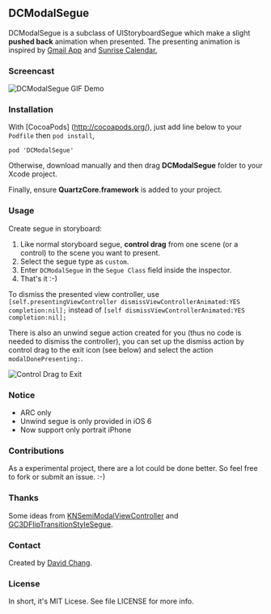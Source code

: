 ## DCModalSegue

DCModalSegue is a subclass of UIStoryboardSegue which make a slight **pushed back** animation when presented. The presenting animation is inspired by [Gmail App](https://itunes.apple.com/us/app/gmail-email-from-google/id422689480?mt=8) and [Sunrise Calendar.](https://itunes.apple.com/us/app/sunrise-calendar./id599114150?mt=8)


### Screencast

![DCModalSegue GIF Demo](http://d.pr/i/UaZK+)

### Installation

With [CocoaPods] (http://cocoapods.org/), just add line below to your `Podfile` then `pod install`,

```
pod 'DCModalSegue'
```

Otherwise, download manually and then drag **DCModalSegue** folder to your Xcode project.

Finally, ensure **QuartzCore.framework** is added to your project.

### Usage

Create segue in storyboard:

1. Like normal storyboard segue, **control drag** from one scene (or a control) to the scene you want to present.
2. Select the segue type as `custom`.
3. Enter `DCModalSegue` in the `Segue Class` field inside the inspector.
4. That's it :-)

To dismiss the presented view controller, use `[self.presentingViewController dismissViewControllerAnimated:YES completion:nil];` 
instead of `[self dismissViewControllerAnimated:YES completion:nil];`

There is also an unwind segue action created for you (thus no code is needed to dismiss the controller), 
you can set up the dismiss action by control drag to the exit icon (see below) and select the action `modalDonePresenting:`.

![Control Drag to Exit](http://d.pr/i/78KD+)

### Notice

* ARC only
* Unwind segue is only provided in iOS 6
* Now support only portrait iPhone

### Contributions

As a experimental project, there are a lot could be done better. 
So feel free to fork or submit an issue. :-)

### Thanks

Some ideas from [KNSemiModalViewController](https://github.com/kentnguyen/KNSemiModalViewController) and [GC3DFlipTransitionStyleSegue](https://github.com/GlennChiu/GC3DFlipTransitionStyleSegue).

### Contact

Created by [David Chang](https://twitter.com/zetachang).

### License

In short, it's MIT Licese. See file LICENSE for more info.
